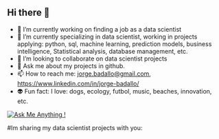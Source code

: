 ## Hi there 👋

- 🔭 I’m currently working on finding a job as a data scientist
- 🌱 I’m currently specializing in data scientist, working in projects applying: python, sql, machine learning, prediction models, business intelligence, Statistical analysis, database management, etc.
- 👯 I’m looking to collaborate on data scientist projects
- 💬 Ask me about my projects in github.
- 📫 How to reach me: jorge.badallo@gmail.com, https://www.linkedin.com/in/jorge-badallo/
- :alien: Fun fact: I love: dogs, ecology, futbol, music, beaches, innovation, etc.

[![Ask Me Anything !](https://img.shields.io/badge/Ask%20me-anything-1abc9c.svg)](https://GitHub.com/Naereen/ama)


#Im sharing my data scientist projects with you:


